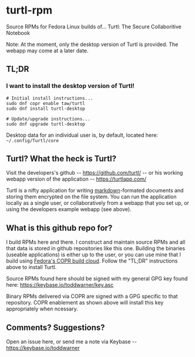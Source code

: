 # turtl-rpm
Source RPMs for Fedora Linux builds of... Turtl: The Secure Collaboritive Notebook

Note: At the moment, only the desktop version of Turtl is provided. The webapp may come at a later date.

## TL;DR

### I want to install the desktop version of Turtl!
```
# Initial install instructions...
sudo dnf copr enable taw/turtl
sudo dnf install turtl-desktop
```

```
# Update/upgrade instructions...
sudo dnf upgrade turtl-desktop
```

Desktop data for an individual user is, by default, located here: `~/.config/Turtl/core`

## Turtl? What the heck is Turtl?

Visit the developers's github -- https://github.com/turtl/ -- or his working
webapp version of the application -- https://turtlapp.com/

Turtl is a nifty application for writing
[markdown](https://en.wikipedia.org/wiki/Markdown)-formated documents and
storing them encrypted on the file system. You can run the application locally
as a single user, or collaboratively from a webapp that you set up, or using
the developers example webapp (see above).

## What is this github repo for?

I build RPMs here and there. I construct and maintain source RPMs and all that
data is stored in github repositories like this one. Building the binaries
(useable applications) is either up to the user, or you can use mine that I
build using [Fedora's COPR build cloud](https://copr.fedorainfracloud.org).
Follow the "TL;DR" instructions above to install Turtl.

Source RPMs found here should be signed with my general GPG key found here:
<https://keybase.io/toddwarner/key.asc>

Binary RPMs delivered via COPR are signed with a GPG specific to that
repository. COPR enablement as shown above will install this key appropriately
when ncessary.

## Comments? Suggestions?
Open an issue here, or send me a note via Keybase -- https://keybase.io/toddwarner
